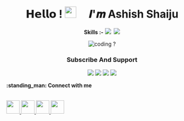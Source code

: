 <h1 align="center">𝗛𝗲𝗹𝗹𝗼 ! <img src="https://raw.githubusercontent.com/MartinHeinz/MartinHeinz/master/wave.gif"  width="30px"> &nbsp; &nbsp; 𝑰'𝒎 Ashish Shaiju</h1>

<div align="center" width="50">

**Skills :-** <img src="https://badgen.net/badge/Python/✔/blue?icon=terminal&labelColor=EE0823">&nbsp; <img src="https://badgen.net/badge/C++/✔/blue?icon=terminal&labelColor=EE0823">

<img src="https://github.com/Mo-Tech-MRK-YT/Mo-Tech-MRK-YT/blob/main/gifs/coding.gif" alt="coding ?">

### Subscribe And Support

<a href="https://bit.ly/vannisified"><img src="https://img.shields.io/badge/Vannisified-FF0202?&logo=youtube"></a> <a href="https://t.me/Vannisified"><img src="https://img.shields.io/badge/Vannisified-blue?&logo=telegram"></a> <a href="https://t.me/Vannisified_Official"><img src="https://img.shields.io/badge/Vannisified Official-blue?&logo=telegram"></a> <a href="https://dsc.gg/Vannisified"><img src="https://img.shields.io/badge/Vannisified-black?&logo=discord"></a>

</div>



  <summary><b>:standing_man: Connect with me</b></summary>
  <br/>
<p align="left">
    <a href="https://t.me/Ashish_Shaiju">
        <img height="35px" src="https://img.icons8.com/fluent/48/000000/telegram-app.png" />
    </a>
    <a href="https://facebook.com/ashishshaiju/">
        <img height="35px" src="https://img.icons8.com/fluent/48/000000/facebook-new.png" />
    </a>
       <a href="https://instagram.com/ashish_shaiju/">
        <img height="35px" src="https://img.icons8.com/fluent/48/000000/instagram-new.png" />
     </a>    
    <a href="https://twitter.com/ashish_shaiju">
        <img height="35px" src="https://img.icons8.com/fluent/48/000000/twitter.png" />
    </a>
    </p>
